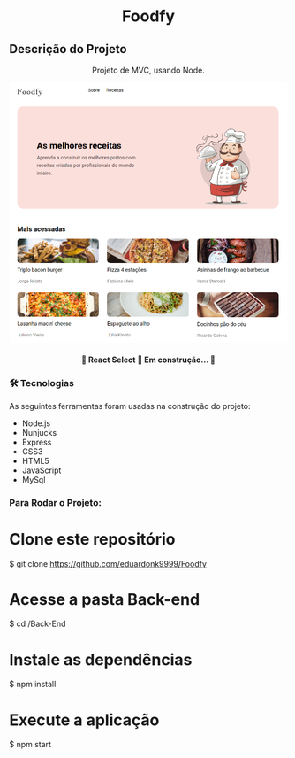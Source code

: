<h1 align="center">Foodfy</h1>

## Descrição do Projeto
<p align="center">Projeto de MVC, usando Node.</p>

<img src="https://github.com/eduardonk9999/Foodfy/blob/master/site.png"/>

<h4 align="center"> 
	🚧  React Select 🚀 Em construção...  🚧
</h4>




### 🛠 Tecnologias

As seguintes ferramentas foram usadas na construção do projeto:

- Node.js
- Nunjucks
- Express
- CSS3
- HTML5
- JavaScript
- MySql



### Para Rodar o Projeto:

# Clone este repositório
$ git clone https://github.com/eduardonk9999/Foodfy

# Acesse a pasta Back-end
$ cd /Back-End

# Instale as dependências
$ npm install

# Execute a aplicação
$ npm start